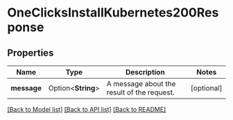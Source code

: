 # OneClicksInstallKubernetes200Response

## Properties

Name | Type | Description | Notes
------------ | ------------- | ------------- | -------------
**message** | Option<**String**> | A message about the result of the request. | [optional]

[[Back to Model list]](../README.md#documentation-for-models) [[Back to API list]](../README.md#documentation-for-api-endpoints) [[Back to README]](../README.md)


